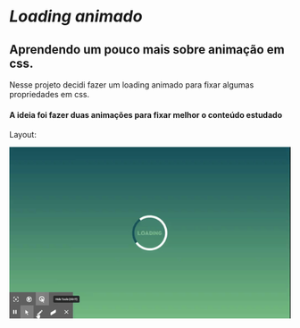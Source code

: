 # _**Loading animado**_
## Aprendendo um pouco mais sobre animação em css.

Nesse projeto decidi fazer um loading animado para fixar algumas propriedades em css.



#### A ideia foi fazer duas animações para fixar melhor o conteúdo estudado

Layout:


![Gif do projeto](https://github.com/lucianotrindade/Loading-animado/blob/main/assets/Loading%20(1).gif)

